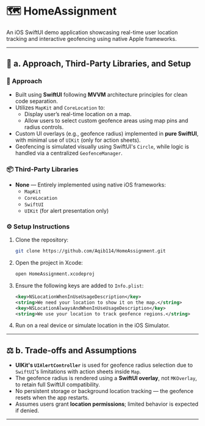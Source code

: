 # 🗺️ HomeAssignment

An iOS SwiftUI demo application showcasing real-time user location tracking and interactive geofencing using native Apple frameworks.

---

## 📌 a. Approach, Third-Party Libraries, and Setup

### 🚀 Approach

- Built using **SwiftUI** following **MVVM** architecture principles for clean code separation.
- Utilizes `MapKit` and `CoreLocation` to:
  - Display user’s real-time location on a map.
  - Allow users to select custom geofence areas using map pins and radius controls.
- Custom UI overlays (e.g., geofence radius) implemented in **pure SwiftUI**, with minimal use of `UIKit` (only for action sheets).
- Geofencing is simulated visually using SwiftUI's `Circle`, while logic is handled via a centralized `GeofenceManager`.

### 📦 Third-Party Libraries

- **None** — Entirely implemented using native iOS frameworks:
  - `MapKit`
  - `CoreLocation`
  - `SwiftUI`
  - `UIKit` (for alert presentation only)

### ⚙️ Setup Instructions

1. Clone the repository:
   ```bash
   git clone https://github.com/Aqib114/HomeAssignment.git
   ```

2. Open the project in Xcode:
   ```bash
   open HomeAssignment.xcodeproj
   ```

3. Ensure the following keys are added to `Info.plist`:
   ```xml
   <key>NSLocationWhenInUseUsageDescription</key>
   <string>We need your location to show it on the map.</string>
   <key>NSLocationAlwaysAndWhenInUseUsageDescription</key>
   <string>We use your location to track geofence regions.</string>
   ```

4. Run on a real device or simulate location in the iOS Simulator.

---

## ⚖️ b. Trade-offs and Assumptions

- **UIKit's `UIAlertController`** is used for geofence radius selection due to `SwiftUI`'s limitations with action sheets inside `Map`.
- The geofence radius is rendered using a **SwiftUI overlay**, not `MKOverlay`, to retain full SwiftUI compatibility.
- No persistent storage or background location tracking — the geofence resets when the app restarts.
- Assumes users grant **location permissions**; limited behavior is expected if denied.

---
